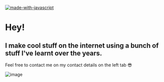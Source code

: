 [![made-with-javascript](https://img.shields.io/badge/Made%20with-JavaScript-1f425f.svg)](https://www.javascript.com)

# Hey!
## I make cool stuff on the internet using a bunch of stuff I've learnt over the years.
Feel free to contact me on my contact details on the left tab 😎

![image]({https://github-readme-stats.vercel.app/api/top-langs/?username={thesoorajsingh}})
